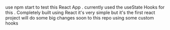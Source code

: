 use npm start to test this React App . 
currently used the useState Hooks for this .
Completely built using React it's very simple but it's the first react project will do some big changes soon to this repo using some custom hooks 
 
